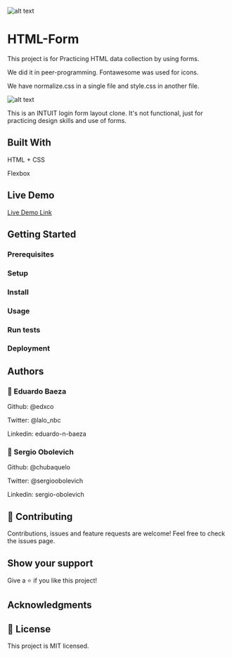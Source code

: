 ![alt text](https://camo.githubusercontent.com/3a5835d4f56c57cec85939ac345e43fef164c178/68747470733a2f2f696d672e736869656c64732e696f2f62616467652f4d6963726f76657273652d626c756576696f6c6574 "Microverse")

# HTML-Form
This project is for Practicing HTML data collection by using forms.

We did it in peer-programming. Fontawesome was used for icons.

We have normalize.css in a single file and style.css in another file.

![alt text](https://i.imgur.com/dEDsXw8.jpg "Preview Img")

This is an INTUIT login form layout clone. It's not functional, just for practicing design skills and use of forms.

## Built With
HTML + CSS

Flexbox

## Live Demo
[Live Demo Link](https://# "Live Demo")

## Getting Started

### Prerequisites
### Setup
### Install
### Usage
### Run tests
### Deployment

## Authors
### 👤 Eduardo Baeza

Github: @edxco

Twitter: @lalo_nbc

Linkedin: eduardo-n-baeza

### 👤 Sergio Obolevich

Github: @chubaquelo

Twitter: @sergioobolevich

Linkedin: sergio-obolevich

## 🤝 Contributing
Contributions, issues and feature requests are welcome!
Feel free to check the issues page.

## Show your support
Give a ⭐️ if you like this project!

## Acknowledgments

## 📝 License
This project is MIT licensed.
